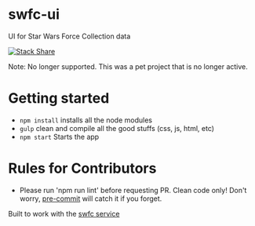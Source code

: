 # swfc-ui
UI for Star Wars Force Collection data

[![Stack Share](http://img.shields.io/badge/tech-stack-0690fa.svg?style=flat)](http://stackshare.io/jpero09/swfc)

Note: No longer supported. This was a pet project that is no longer active.

# Getting started
* `npm install` installs all the node modules
* `gulp` clean and compile all the good stuffs (css, js, html, etc)
* `npm start` Starts the app

# Rules for Contributors
* Please run 'npm run lint' before requesting PR. Clean code only! 
Don't worry, [pre-commit](http://pre-commit.com) will catch it if you forget. 


Built to work with the [swfc service](https://github.com/jpero09/swfc)
